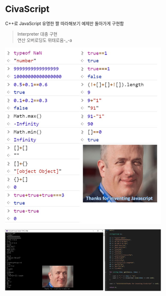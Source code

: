# CivaScript

C++로 JavaScript 유명한 짤 따라해보기
예제만 돌아가게 구현함

> Interpreter 대충 구현<br>
> 연산 오버로딩도 위태로움-_-a

![JavaScript](https://github.com/naddu77/CivaScript/blob/master/CivaScript/Pngs/Great_JavaScript.jpg)

![CivaScript](https://github.com/naddu77/CivaScript/blob/master/CivaScript/Pngs/CivaScript.png)
